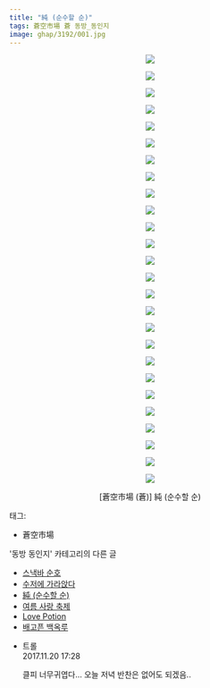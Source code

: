 ```yaml
---
title: "純 (순수할 순)"
tags: 蒼空市場 蒼 동방_동인지
image: ghap/3192/001.jpg
---
```

<div class="article">
<p style="text-align: center; clear: none; float: none;"><img src="{{ site.nasurl }}/ghap/3192/001.jpg"/></p>
<p style="text-align: center; clear: none; float: none;"><img src="{{ site.nasurl }}/ghap/3192/002.jpg"/></p>
<p style="text-align: center; clear: none; float: none;"><img src="{{ site.nasurl }}/ghap/3192/003.jpg"/></p>
<p style="text-align: center; clear: none; float: none;"><img src="{{ site.nasurl }}/ghap/3192/004.jpg"/></p>
<p style="text-align: center; clear: none; float: none;"><img src="{{ site.nasurl }}/ghap/3192/005.jpg"/></p>
<p style="text-align: center; clear: none; float: none;"><img src="{{ site.nasurl }}/ghap/3192/006.jpg"/></p>
<p style="text-align: center; clear: none; float: none;"><img src="{{ site.nasurl }}/ghap/3192/007.jpg"/></p>
<p style="text-align: center; clear: none; float: none;"><img src="{{ site.nasurl }}/ghap/3192/008.jpg"/></p>
<p style="text-align: center; clear: none; float: none;"><img src="{{ site.nasurl }}/ghap/3192/009.jpg"/></p>
<p style="text-align: center; clear: none; float: none;"><img src="{{ site.nasurl }}/ghap/3192/010.jpg"/></p>
<p style="text-align: center; clear: none; float: none;"><img src="{{ site.nasurl }}/ghap/3192/011.jpg"/></p>
<p style="text-align: center; clear: none; float: none;"><img src="{{ site.nasurl }}/ghap/3192/012.jpg"/></p>
<p style="text-align: center; clear: none; float: none;"><img src="{{ site.nasurl }}/ghap/3192/013.jpg"/></p>
<p style="text-align: center; clear: none; float: none;"><img src="{{ site.nasurl }}/ghap/3192/014.jpg"/></p>
<p style="text-align: center; clear: none; float: none;"><img src="{{ site.nasurl }}/ghap/3192/015.jpg"/></p>
<p style="text-align: center; clear: none; float: none;"><img src="{{ site.nasurl }}/ghap/3192/016.jpg"/></p>
<p style="text-align: center; clear: none; float: none;"><img src="{{ site.nasurl }}/ghap/3192/017.jpg"/></p>
<p style="text-align: center; clear: none; float: none;"><img src="{{ site.nasurl }}/ghap/3192/018.jpg"/></p>
<p style="text-align: center; clear: none; float: none;"><img src="{{ site.nasurl }}/ghap/3192/019.jpg"/></p>
<p style="text-align: center; clear: none; float: none;"><img src="{{ site.nasurl }}/ghap/3192/020.jpg"/></p>
<p style="text-align: center; clear: none; float: none;"><img src="{{ site.nasurl }}/ghap/3192/021.jpg"/></p>
<p style="text-align: center; clear: none; float: none;"><img src="{{ site.nasurl }}/ghap/3192/022.jpg"/></p>
<p style="text-align: center; clear: none; float: none;"><img src="{{ site.nasurl }}/ghap/3192/023.jpg"/></p>
<p style="text-align: center; clear: none; float: none;"><img src="{{ site.nasurl }}/ghap/3192/024.jpg"/></p>
<p style="text-align: center; clear: none; float: none;"><img src="{{ site.nasurl }}/ghap/3192/025.jpg"/></p>
<p style="text-align: center; clear: none; float: none;"><img src="{{ site.nasurl }}/ghap/3192/026.jpg"/></p>
<p style="text-align: center; clear: none; float: none;">[蒼空市場 (蒼)] 純 (순수할 순)</p>
</div><div class="tagTrail">
<p>태그: </p>
<ul>
<li>蒼空市場</li>
</ul>
</div><div class="another">
<p>'동방 동인지' 카테고리의 다른 글</p>
<ul>
<li><a href="/2017-04-19-ghap_3194">스낵바 순호</a></li>
<li><a href="/2017-04-19-ghap_3193">수저에 가라앉다</a></li>
<li><a href="/2017-04-19-ghap_3192">純 (순수할 순)</a></li>
<li><a href="/2017-04-19-ghap_3191">여름 사랑 축제</a></li>
<li><a href="/2017-04-19-ghap_3190">Love Potion</a></li>
<li><a href="/2017-04-19-ghap_3189">배고픈 백옥루</a></li>
</ul>
</div><div class="cb_module cb_fluid">
<div class="cb_wrt cb_profile">
<div class="comment">
<ul>
<li class="cb_thumb_off" id="comment15133454">
<div class="cb_comment_area">
<div class="cb_info_area">
<div class="cb_section">
<span class="cb_nick_name">트롤</span>
</div>
<div class="cb_section">
<span class="cb_date">2017.11.20 17:28 </span>
</div>
</div>
<div class="cb_dsc_comment">
<p class="cb_dsc">
											클피 너무귀엽다... 오늘 저녁 반찬은 없어도 되겠음..
										</p>
</div>
</div></li>
</ul>
</div>
</div><!-- commentList close -->
</div>